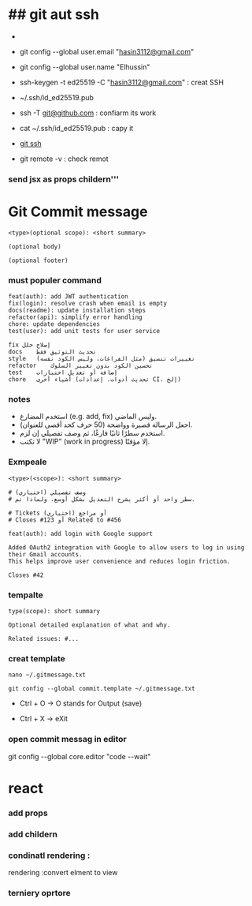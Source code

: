 <!--  -->
# ## git aut ssh
* 
* git config --global user.email "hasin3112@gmail.com"
* git config --global user.name "Elhussin"

* ssh-keygen -t ed25519 -C "hasin3112@gmail.com" : creat SSH
* ~/.ssh/id_ed25519.pub 
* ssh -T git@github.com  : confiarm its work

* cat ~/.ssh/id_ed25519.pub : capy it
* [git ssh](https://github.com/settings/ssh/new)

* git remote -v : check remot 

### send jsx as props childern'''

# Git Commit message

```
<type>(optional scope): <short summary>

(optional body)

(optional footer)
```
### must populer command
```
feat(auth): add JWT authentication
fix(login): resolve crash when email is empty
docs(readme): update installation steps
refactor(api): simplify error handling
chore: update dependencies
test(user): add unit tests for user service
```

```feat	إضافة ميزة جديدة
fix	إصلاح خلل
docs	تحديث التوثيق فقط
style	تغييرات تنسيق (مثل الفراغات، وليس الكود نفسه)
refactor	تحسين الكود بدون تغيير السلوك
test	إضافة أو تعديل اختبارات
chore	أشياء أخرى (تحديث أدوات، إعدادات CI، إلخ)
```

### notes

* استخدم المضارع (e.g. add, fix) وليس الماضي.
* اجعل الرسالة قصيرة وواضحة (50 حرف كحد أقصى للعنوان).
* استخدم سطرًا ثانيًا فارغًا، ثم وصف تفصيلي إن لزم.
* لا تكتب "WIP" (work in progress) إلا مؤقتًا.


### Exmpeale
```
<type>(<scope>): <short summary>

# وصف تفصيلي (اختياري)
# سطر واحد أو أكثر يشرح التعديل بشكل أوسع، ولماذا تم.

# Tickets أو مراجع (اختياري)
# Closes #123 أو Related to #456
```
```
feat(auth): add login with Google support

Added OAuth2 integration with Google to allow users to log in using their Gmail accounts.
This helps improve user convenience and reduces login friction.

Closes #42
```

### tempalte 
```
type(scope): short summary

Optional detailed explanation of what and why.

Related issues: #...
```
### creat template
```
nano ~/.gitmessage.txt

git config --global commit.template ~/.gitmessage.txt

```
* Ctrl + O → O stands for Output (save)

* Ctrl + X → eXit

### open commit messag in editor
git config --global core.editor "code --wait"



# react
### add props 
### add childern 
### condinatl rendering : 
rendering :convert elment to view
### terniery oprtore